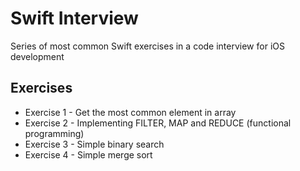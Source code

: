 # Swift Interview
Series of most common Swift exercises in a code interview for iOS development

## Exercises

* Exercise 1 - Get the most common element in array
* Exercise 2 - Implementing FILTER, MAP and REDUCE (functional programming)
* Exercise 3 - Simple binary search
* Exercise 4 - Simple merge sort
